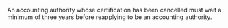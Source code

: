 An accounting authority whose certification has been cancelled must wait a minimum of three years before reapplying to be an accounting authority.

